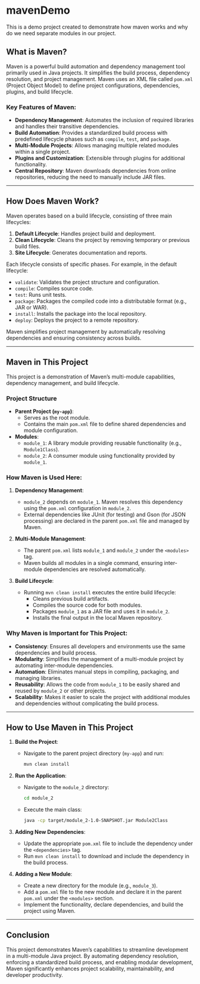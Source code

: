 # mavenDemo
This is a demo project created to demonstrate how maven works and why do we need separate modules in our project.

## What is Maven?

Maven is a powerful build automation and dependency management tool primarily used in Java projects. It simplifies the build process, dependency resolution, and project management. Maven uses an XML file called `pom.xml` (Project Object Model) to define project configurations, dependencies, plugins, and build lifecycle.

### Key Features of Maven:
- **Dependency Management**: Automates the inclusion of required libraries and handles their transitive dependencies.
- **Build Automation**: Provides a standardized build process with predefined lifecycle phases such as `compile`, `test`, and `package`.
- **Multi-Module Projects**: Allows managing multiple related modules within a single project.
- **Plugins and Customization**: Extensible through plugins for additional functionality.
- **Central Repository**: Maven downloads dependencies from online repositories, reducing the need to manually include JAR files.

---

## How Does Maven Work?

Maven operates based on a build lifecycle, consisting of three main lifecycles:
1. **Default Lifecycle**: Handles project build and deployment.
2. **Clean Lifecycle**: Cleans the project by removing temporary or previous build files.
3. **Site Lifecycle**: Generates documentation and reports.

Each lifecycle consists of specific phases. For example, in the default lifecycle:
- `validate`: Validates the project structure and configuration.
- `compile`: Compiles source code.
- `test`: Runs unit tests.
- `package`: Packages the compiled code into a distributable format (e.g., JAR or WAR).
- `install`: Installs the package into the local repository.
- `deploy`: Deploys the project to a remote repository.

Maven simplifies project management by automatically resolving dependencies and ensuring consistency across builds.

---

## Maven in This Project

This project is a demonstration of Maven’s multi-module capabilities, dependency management, and build lifecycle.

### Project Structure

- **Parent Project (`my-app`)**:
  - Serves as the root module.
  - Contains the main `pom.xml` file to define shared dependencies and module configuration.
- **Modules**:
  - `module_1`: A library module providing reusable functionality (e.g., `Module1Class`).
  - `module_2`: A consumer module using functionality provided by `module_1`.

### How Maven is Used Here:

1. **Dependency Management**:
   - `module_2` depends on `module_1`. Maven resolves this dependency using the `pom.xml` configuration in `module_2`.
   - External dependencies like JUnit (for testing) and Gson (for JSON processing) are declared in the parent `pom.xml` file and managed by Maven.

2. **Multi-Module Management**:
   - The parent `pom.xml` lists `module_1` and `module_2` under the `<modules>` tag.
   - Maven builds all modules in a single command, ensuring inter-module dependencies are resolved automatically.

3. **Build Lifecycle**:
   - Running `mvn clean install` executes the entire build lifecycle:
     - Cleans previous build artifacts.
     - Compiles the source code for both modules.
     - Packages `module_1` as a JAR file and uses it in `module_2`.
     - Installs the final output in the local Maven repository.

### Why Maven is Important for This Project:

- **Consistency**: Ensures all developers and environments use the same dependencies and build process.
- **Modularity**: Simplifies the management of a multi-module project by automating inter-module dependencies.
- **Automation**: Eliminates manual steps in compiling, packaging, and managing libraries.
- **Reusability**: Allows the code from `module_1` to be easily shared and reused by `module_2` or other projects.
- **Scalability**: Makes it easier to scale the project with additional modules and dependencies without complicating the build process.

---

## How to Use Maven in This Project

1. **Build the Project**:
   - Navigate to the parent project directory (`my-app`) and run:
     ```sh
     mvn clean install
     ```

2. **Run the Application**:
   - Navigate to the `module_2` directory:
     ```sh
     cd module_2
     ```
   - Execute the main class:
     ```sh
     java -cp target/module_2-1.0-SNAPSHOT.jar Module2Class
     ```

3. **Adding New Dependencies**:
   - Update the appropriate `pom.xml` file to include the dependency under the `<dependencies>` tag.
   - Run `mvn clean install` to download and include the dependency in the build process.

4. **Adding a New Module**:
   - Create a new directory for the module (e.g., `module_3`).
   - Add a `pom.xml` file to the new module and declare it in the parent `pom.xml` under the `<modules>` section.
   - Implement the functionality, declare dependencies, and build the project using Maven.

---

## Conclusion

This project demonstrates Maven’s capabilities to streamline development in a multi-module Java project. By automating dependency resolution, enforcing a standardized build process, and enabling modular development, Maven significantly enhances project scalability, maintainability, and developer productivity.

